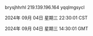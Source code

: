 brysjhhrhl 219.139.196.164 yqqlmgsycl

2024年 09月 04日 星期三 22:30:01 CST

2024年 09月 04日 星期三 14:30:01 GMT
